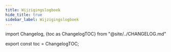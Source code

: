 ```yaml
---
title: Wijzigingslogboek
hide_title: true
sidebar_label: Wijzigingslogboek
---
```


import Changelog, {toc as ChangelogTOC} from "@site/../CHANGELOG.md"

<Changelog />

export const toc = ChangelogTOC;
